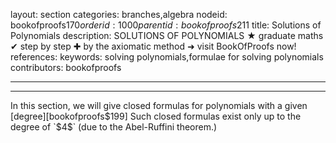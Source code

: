 layout: section
categories: branches,algebra
nodeid: bookofproofs$170
orderid: 1000
parentid: bookofproofs$211
title: Solutions of Polynomials
description: SOLUTIONS OF POLYNOMIALS ★ graduate maths ✔ step by step ✚ by the axiomatic method ➜ visit BookOfProofs now!
references: 
keywords: solving polynomials,formulae for solving polynomials
contributors: bookofproofs

---


---

In this section, we will give closed formulas for polynomials with a given [degree][bookofproofs$199] Such closed formulas exist only up to the degree of `$4$` (due to the Abel-Ruffini theorem.)
